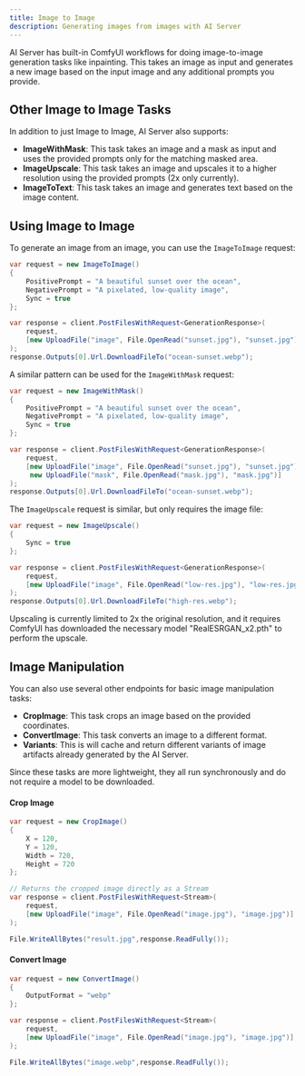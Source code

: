 ```yaml
---
title: Image to Image
description: Generating images from images with AI Server
---
```


AI Server has built-in ComfyUI workflows for doing image-to-image generation tasks like inpainting. This takes an image as input and generates a new image based on the input image and any additional prompts you provide.

## Other Image to Image Tasks

In addition to just Image to Image, AI Server also supports:

- **ImageWithMask**: This task takes an image and a mask as input and uses the provided prompts only for the matching masked area.
- **ImageUpscale**: This task takes an image and upscales it to a higher resolution using the provided prompts (2x only currently).
- **ImageToText**: This task takes an image and generates text based on the image content.

## Using Image to Image

To generate an image from an image, you can use the `ImageToImage` request:

```csharp
var request = new ImageToImage()
{
    PositivePrompt = "A beautiful sunset over the ocean",
    NegativePrompt = "A pixelated, low-quality image",
    Sync = true
};

var response = client.PostFilesWithRequest<GenerationResponse>(
    request,
    [new UploadFile("image", File.OpenRead("sunset.jpg"), "sunset.jpg")]
);
response.Outputs[0].Url.DownloadFileTo("ocean-sunset.webp");
```

A similar pattern can be used for the `ImageWithMask` request:

```csharp
var request = new ImageWithMask()
{
    PositivePrompt = "A beautiful sunset over the ocean",
    NegativePrompt = "A pixelated, low-quality image",
    Sync = true
};

var response = client.PostFilesWithRequest<GenerationResponse>(
    request,
    [new UploadFile("image", File.OpenRead("sunset.jpg"), "sunset.jpg"),
     new UploadFile("mask", File.OpenRead("mask.jpg"), "mask.jpg")]
);
response.Outputs[0].Url.DownloadFileTo("ocean-sunset.webp");
```

The `ImageUpscale` request is similar, but only requires the image file:

```csharp
var request = new ImageUpscale()
{
    Sync = true
};

var response = client.PostFilesWithRequest<GenerationResponse>(
    request,
    [new UploadFile("image", File.OpenRead("low-res.jpg"), "low-res.jpg")]
);
response.Outputs[0].Url.DownloadFileTo("high-res.webp");
```

Upscaling is currently limited to 2x the original resolution, and it requires ComfyUI has downloaded the necessary model "RealESRGAN_x2.pth" to perform the upscale.

## Image Manipulation

You can also use several other endpoints for basic image manipulation tasks:

- **CropImage**: This task crops an image based on the provided coordinates.
- **ConvertImage**: This task converts an image to a different format.
- **Variants**: This is will cache and return different variants of image artifacts already generated by the AI Server.

Since these tasks are more lightweight, they all run synchronously and do not require a model to be downloaded.

#### Crop Image

```csharp
var request = new CropImage()
{
    X = 120,
    Y = 120,
    Width = 720,
    Height = 720
};

// Returns the cropped image directly as a Stream
var response = client.PostFilesWithRequest<Stream>(
    request,
    [new UploadFile("image", File.OpenRead("image.jpg"), "image.jpg")]
);

File.WriteAllBytes("result.jpg",response.ReadFully());
```

#### Convert Image

```csharp
var request = new ConvertImage()
{
    OutputFormat = "webp"
};

var response = client.PostFilesWithRequest<Stream>(
    request,
    [new UploadFile("image", File.OpenRead("image.jpg"), "image.jpg")]
);

File.WriteAllBytes("image.webp",response.ReadFully());
```